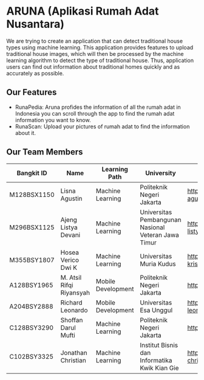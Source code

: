 # ARUNA (Aplikasi Rumah Adat Nusantara)
We are trying to create an application that can detect traditional house types using machine learning. This application provides features to upload traditional house images, which will then be processed by the machine learning algorithm to detect the type of traditional house. Thus, application users can find out information about traditional homes quickly and as accurately as possible. 

## Our Features

- RunaPedia: Aruna profides the information of all the rumah adat in Indonesia you can scroll through the app to find the rumah adat information you want to know.
- RunaScan: Upload your pictures of rumah adat to find the information about it.

## Our Team Members

| Bangkit ID | Name | Learning Path | University | Contact |
| ----- | ----- | ----- | ----- | ----- |
|M128BSX1150|Lisna Agustin|Machine Learning|Politeknik Negeri Jakarta|https://www.linkedin.com/in/lisna-agustin-ba3621272/|
|M296BSX1125|Ajeng Listya Devani|Machine Learning|Universitas Pembangunan Nasional Veteran Jawa Timur|https://www.linkedin.com/in/ajeng-listya-devani-63188a295/|
|M355BSY1807|Hosea Verico Dwi K|Machine Learning|Universitas Muria Kudus|https://www.linkedin.com/in/hosea-kristianto-a73a88287/|
|A128BSY1965|M. Atsil Rifqi Riyansyah|Mobile Development|Politeknik Negeri Jakarta|https://www.linkedin.com/in/riyanatsil/|
|A204BSY2888|Richard Leonardo|Mobile Development|Universitas Esa Unggul|https://www.linkedin.com/in/richard-leonardo-2bb446293/|
|C128BSY3290|Shoffan Darul Mufti|Machine Learning|Politeknik Negeri Jakarta|https://www.linkedin.com/in/shoffanda/|
|C102BSY3325|Jonathan Christian|Machine Learning|Institut Bisnis dan Informatika Kwik Kian Gie|https://www.linkedin.com/in/jonathan-christian-7b2009272/|
